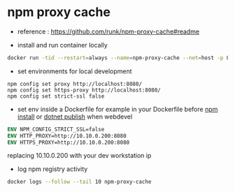# npm proxy cache

- reference : https://github.com/runk/npm-proxy-cache#readme

- install and run container locally

```sh
docker run -tid --restart=always --name=npm-proxy-cache --net=host -p 8080:8080 -t npm-proxy-cache --port 8080 --host 0.0.0.0 --expired
```

- set environments for local development
```
npm config set proxy http://localhost:8080/
npm config set https-proxy http://localhost:8080/
npm config set strict-ssl false
```

- set env inside a Dockerfile for example in your Dockerfile before [npm install](https://github.com/devel0/skeleton-netcore-ef-react-ts/blob/dd65a8889146b15097a3dae67b38744d6551c655/Dockerfile#L15) or [dotnet publish](https://github.com/devel0/skeleton-netcore-ef-react-ts/blob/dd65a8889146b15097a3dae67b38744d6551c655/Dockerfile#L23) when webdevel

```Dockerfile
ENV NPM_CONFIG_STRICT_SSL=false
ENV HTTP_PROXY=http://10.10.0.200:8080
ENV HTTPS_PROXY=http://10.10.0.200:8080
```

replacing 10.10.0.200 with your dev workstation ip

- log npm registry activity

```sh
docker logs --follow --tail 10 npm-proxy-cache
```
